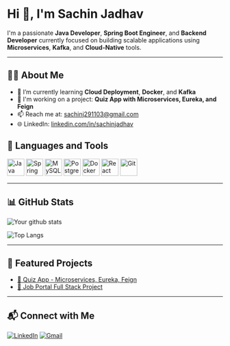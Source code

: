 # Hi 👋, I'm Sachin Jadhav

I'm a passionate **Java Developer**, **Spring Boot Engineer**, and **Backend Developer** currently focused on building scalable applications using **Microservices**, **Kafka**, and **Cloud-Native** tools.

---

## 🧑‍💻 About Me

- 🌱 I’m currently learning **Cloud Deployment**, **Docker**, and **Kafka**
- 🚀 I'm working on a project: **Quiz App with Microservices, Eureka, and Feign**
- 📫 Reach me at: [sachinj291103@gmail.com](mailto:sachinj291103@gmail.com)
- 🌐 LinkedIn: [linkedin.com/in/sachinjadhav](https://www.linkedin.com/in/sachin-jadhav-1b41a4265/)


## 🧰 Languages and Tools

<p>
  <img src="https://cdn.jsdelivr.net/gh/devicons/devicon/icons/java/java-original.svg" height="40" alt="Java" />
  <img src="https://cdn.jsdelivr.net/gh/devicons/devicon/icons/spring/spring-original.svg" height="40" alt="Spring Boot"/>
  <img src="https://cdn.jsdelivr.net/gh/devicons/devicon/icons/mysql/mysql-original.svg" height="40" alt="MySQL"/>
  <img src="https://cdn.jsdelivr.net/gh/devicons/devicon/icons/postgresql/postgresql-original.svg" height="40" alt="PostgreSQL"/>
  <img src="https://cdn.jsdelivr.net/gh/devicons/devicon/icons/docker/docker-original.svg" height="40" alt="Docker"/>
  <img src="https://cdn.jsdelivr.net/gh/devicons/devicon/icons/react/react-original.svg" height="40" alt="React"/>
  <img src="https://cdn.jsdelivr.net/gh/devicons/devicon/icons/git/git-original.svg" height="40" alt="Git"/>
</p>

---

## 📊 GitHub Stats

![Your github stats](https://github-readme-stats.vercel.app/api?username=SachinJ29&show_icons=true&theme=radical)

![Top Langs](https://github-readme-stats.vercel.app/api/top-langs/?username=SachinJ29&layout=compact&theme=radical)

---

## 📂 Featured Projects

- [🔗 Quiz App - Microservices, Eureka, Feign](https://github.com/your-username/quiz-app)
- [🔗 Job Portal Full Stack Project](https://github.com/your-username/job-portal)

---

## 📬 Connect with Me

[![LinkedIn](https://img.shields.io/badge/LinkedIn-blue?style=flat&logo=linkedin)](https://www.linkedin.com/in/sachin-jadhav-1b41a4265/)
[![Gmail](https://img.shields.io/badge/Gmail-red?style=flat&logo=gmail&logoColor=white)](mailto:sachinj291103@gmail.com)
